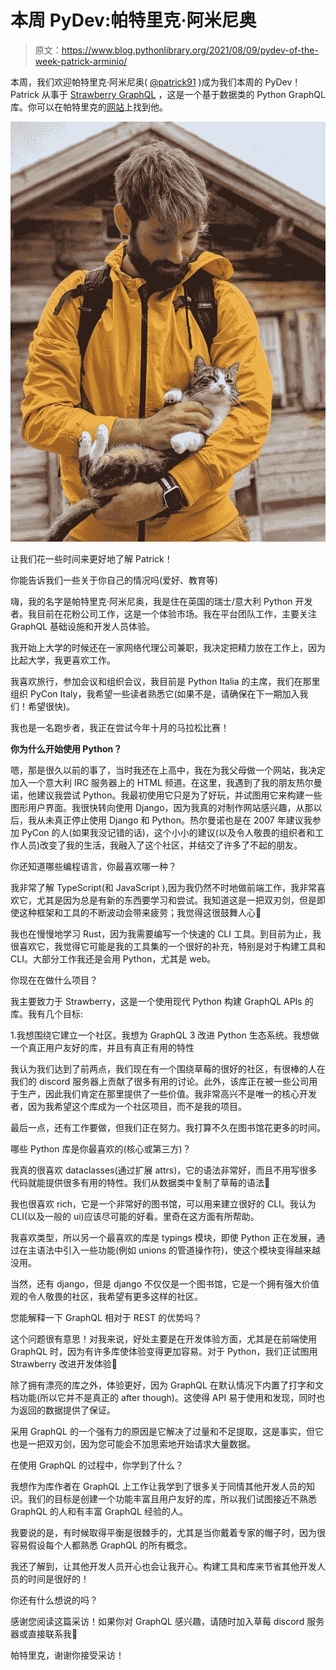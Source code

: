 # 本周 PyDev:帕特里克·阿米尼奥

> 原文：<https://www.blog.pythonlibrary.org/2021/08/09/pydev-of-the-week-patrick-arminio/>

本周，我们欢迎帕特里克·阿米尼奥( [@patrick91](https://twitter.com/patrick91) )成为我们本周的 PyDev！Patrick 从事于 [Strawberry GraphQL](https://github.com/strawberry-graphql/strawberry) ，这是一个基于数据类的 Python GraphQL 库。你可以在帕特里克的[网站](https://patrick.wtf/)上找到他。

![Patrick Arminio](img/db332cad3dc1a13d016a0f73bad36f13.png)

让我们花一些时间来更好地了解 Patrick！

你能告诉我们一些关于你自己的情况吗(爱好、教育等)

嗨，我的名字是帕特里克·阿米尼奥，我是住在英国的瑞士/意大利 Python 开发者。我目前在花粉公司工作，这是一个体验市场。我在平台团队工作，主要关注 GraphQL 基础设施和开发人员体验。

我开始上大学的时候还在一家网络代理公司兼职，我决定把精力放在工作上，因为比起大学，我更喜欢工作。

我喜欢旅行，参加会议和组织会议，我目前是 Python Italia 的主席，我们在那里组织 PyCon Italy，我希望一些读者熟悉它(如果不是，请确保在下一期加入我们！希望很快)。

我也是一名跑步者，我正在尝试今年十月的马拉松比赛！

**你为什么开始使用 Python？**

嗯，那是很久以前的事了，当时我还在上高中，我在为我父母做一个网站，我决定加入一个意大利 IRC 服务器上的 HTML 频道。在这里，我遇到了我的朋友热尔曼诺，他建议我尝试 Python。我最初使用它只是为了好玩，并试图用它来构建一些图形用户界面。我很快转向使用 Django，因为我真的对制作网站感兴趣，从那以后，我从未真正停止使用 Django 和 Python。热尔曼诺也是在 2007 年建议我参加 PyCon 的人(如果我没记错的话)，这个小小的建议(以及令人敬畏的组织者和工作人员)改变了我的生活，我融入了这个社区，并结交了许多了不起的朋友。

你还知道哪些编程语言，你最喜欢哪一种？

我非常了解 TypeScript(和 JavaScript ),因为我仍然不时地做前端工作，我非常喜欢它，尤其是因为总是有新的东西要学习和尝试。我知道这是一把双刃剑，但是即使这种框架和工具的不断波动会带来疲劳；我觉得这很鼓舞人心🙂

我也在慢慢地学习 Rust，因为我需要编写一个快速的 CLI 工具。到目前为止，我很喜欢它，我觉得它可能是我的工具集的一个很好的补充，特别是对于构建工具和 CLI。大部分工作我还是会用 Python，尤其是 web。

你现在在做什么项目？

我主要致力于 Strawberry，这是一个使用现代 Python 构建 GraphQL APIs 的库。我有几个目标:

1.我想围绕它建立一个社区。我想为 GraphQL
3 改进 Python 生态系统。我想做一个真正用户友好的库，并且有真正有用的特性

我认为我们达到了前两点，我们现在有一个围绕草莓的很好的社区，有很棒的人在我们的 discord 服务器上贡献了很多有用的讨论。此外，该库正在被一些公司用于生产，因此我们肯定在那里提供了一些价值。我非常高兴不是唯一的核心开发者，因为我希望这个库成为一个社区项目，而不是我的项目。

最后一点，还有工作要做，但我们正在努力。我打算不久在图书馆花更多的时间。

哪些 Python 库是你最喜欢的(核心或第三方)？

我真的很喜欢 dataclasses(通过扩展 attrs)，它的语法非常好，而且不用写很多代码就能提供很多有用的特性。我们从数据类中复制了草莓的语法🙂

我也很喜欢 rich，它是一个非常好的图书馆，可以用来建立很好的 CLI。我认为 CLI(以及一般的 ui)应该尽可能的好看。里奇在这方面有所帮助。

我喜欢类型，所以另一个最喜欢的库是 typings 模块，即使 Python 正在发展，通过在主语法中引入一些功能(例如 unions 的管道操作符)，使这个模块变得越来越没用。

当然，还有 django，但是 django 不仅仅是一个图书馆，它是一个拥有强大价值观的令人敬畏的社区，我希望有更多这样的社区。

您能解释一下 GraphQL 相对于 REST 的优势吗？

这个问题很有意思！对我来说，好处主要是在开发体验方面，尤其是在前端使用 GraphQL 时，因为有许多库使体验变得更加容易。对于 Python，我们正试图用 Strawberry 改进开发体验🙂

除了拥有漂亮的库之外，体验更好，因为 GraphQL 在默认情况下内置了打字和文档功能(所以它并不是真正的 after though)。这使得 API 易于使用和发现，同时也为返回的数据提供了保证。

采用 GraphQL 的一个强有力的原因是它解决了过量和不足提取，这是事实，但它也是一把双刃剑，因为您可能会不加思索地开始请求大量数据。

在使用 GraphQL 的过程中，你学到了什么？

我想作为库作者在 GraphQL 上工作让我学到了很多关于同情其他开发人员的知识。我们的目标是创建一个功能丰富且用户友好的库，所以我们试图接近不熟悉 GraphQL 的人和有丰富 GraphQL 经验的人。

我要说的是，有时候取得平衡是很棘手的，尤其是当你戴着专家的帽子时，因为很容易假设每个人都熟悉 GraphQL 的所有概念。

我还了解到，让其他开发人员开心也会让我开心。构建工具和库来节省其他开发人员的时间是很好的！

你还有什么想说的吗？

感谢您阅读这篇采访！如果你对 GraphQL 感兴趣，请随时加入草莓 discord 服务器或直接联系我🙂

帕特里克，谢谢你接受采访！
